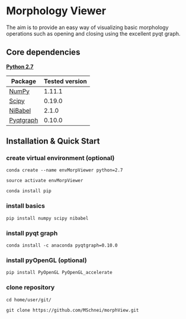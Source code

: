# Morphology Viewer

The aim is to provide an easy way of visualizing basic morphology operations
such as opening and closing using the excellent pyqt graph.

## Core dependencies
[**Python 2.7**](https://www.python.org/download/releases/2.7/)

| Package                                 | Tested version |
|-----------------------------------------|----------------|
| [NumPy](http://www.numpy.org/)          | 1.11.1         |
| [Scipy](https://www.scipy.org/)         | 0.19.0         |
| [NiBabel](http://nipy.org/nibabel/)     | 2.1.0          |
| [Pyqtgraph](http://www.pyqtgraph.org/)  | 0.10.0         |

## Installation & Quick Start

### create virtual environment (optional)
`conda create --name envMorpViewer python=2.7`

`source activate envMorpViewer`

`conda install pip`

### install basics
`pip install numpy scipy nibabel`

### install pyqt graph
`conda install -c anaconda pyqtgraph=0.10.0`

### install pyOpenGL (optional)
`pip install PyOpenGL PyOpenGL_accelerate`

### clone repository
`cd home/user/git/`

`git clone https://github.com/MSchnei/morphView.git`
